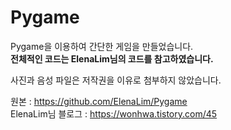 # Pygame
Pygame을 이용하여 간단한 게임을 만들었습니다.   
**전체적인 코드는 ElenaLim님의 코드를 참고하였습니다.**   
   
사진과 음성 파일은 저작권을 이유로 첨부하지 않았습니다.   

원본 : https://github.com/ElenaLim/Pygame   
ElenaLim님 블로그 : https://wonhwa.tistory.com/45   
   
   
   
   





